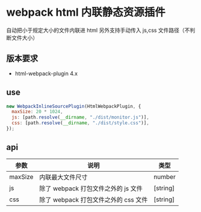 # webpack html 内联静态资源插件

自动把小于规定大小的文件内联进 html
另外支持手动传入 js,css 文件路径（不判断文件大小）

## 版本要求

- html-webpack-plugin 4.x

## use

```javascript
new WebpackInlineSourcePlugin(HtmlWebpackPlugin, {
  maxSize: 20 * 1024,
  js: [path.resolve(__dirname, "./dist/monitor.js")],
  css: [path.resolve(__dirname, "./dist/style.css")],
});
```

## api

| 参数    | 说明                                 | 类型     |
| ------- | ------------------------------------ | -------- |
| maxSize | 内联最大文件尺寸                     | number   |
| js      | 除了 webpack 打包文件之外的 js 文件  | [string] |
| css     | 除了 webpack 打包文件之外的 css 文件 | [string] |
